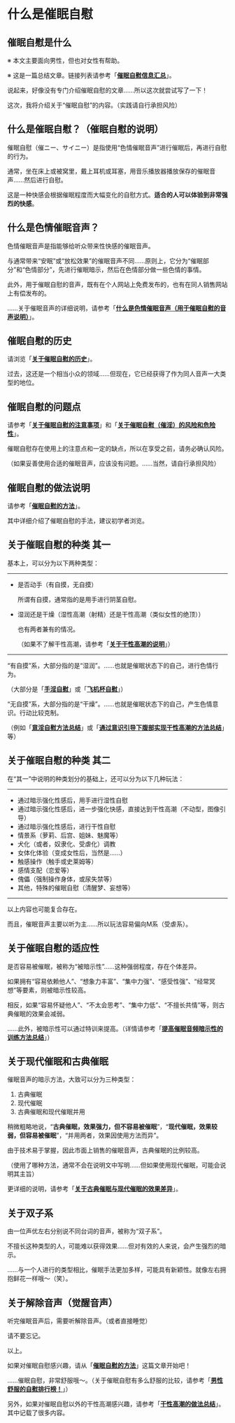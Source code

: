 # 什么是催眠自慰 [​](#什么是催眠自慰)

## 催眠自慰是什么 [​](#催眠自慰是什么)

※ 本文主要面向男性，但也对女性有帮助。

※ 这是一篇总结文章。链接列表请参考「**[催眠自慰信息汇总](https://web.archive.org/web/20190910105052/http://adlib1.net/ws2/h-life/page-list-hypno)**」。

说起来，好像没有专门介绍催眠自慰的文章……所以这次就尝试写了一下！

这次，我将介绍关于“催眠自慰”的内容。（实践请自行承担风险）

## 什么是催眠自慰？（催眠自慰的说明） [​](#什么是催眠自慰-催眠自慰的说明)

催眠自慰（催ニー、サイニー）是指使用“色情催眠音声”进行催眠后，再进行自慰的行为。

通常，坐在床上或被窝里，戴上耳机或耳塞，用音乐播放器播放保存的催眠音声……然后进行自慰。

这是一种快感会根据催眠程度而大幅变化的自慰方式。**适合的人可以体验到非常强烈的快感**。

## 什么是色情催眠音声？ [​](#什么是色情催眠音声)

色情催眠音声是指能够给听众带来性快感的催眠音声。

与通常带来“安眠”或“放松效果”的催眠音声不同……原则上，它分为“催眠部分”和“色情部分”，先进行催眠暗示，然后在色情部分做一些色情的事情。

此外，用于催眠自慰的音声，既有在个人网站上免费发布的，也有在同人销售网站上有偿发布的。

……关于催眠音声的详细说明，请参考「**[什么是色情催眠音声（用于催眠自慰的音声说明）](/h-life/hypnosis/page-105.html)**」。

## 催眠自慰的历史 [​](#催眠自慰的历史)

请浏览「**[关于催眠自慰的历史](/h-life/hypnosis/page-114.html)**」。

过去，这还是一个相当小众的领域……但现在，它已经获得了作为同人音声一大类型的地位。

## 催眠自慰的问题点 [​](#催眠自慰的问题点)

请参考「**[关于催眠自慰的注意事项](/h-life/hypnosis/page-113.html)**」和「**[关于催眠自慰（催淫）的风险和危险性](/h-life/hypnosis/page-104.html)**」。

催眠自慰存在使用上的注意点和一定的缺点，所以在享受之前，请务必确认风险。

（如果妥善使用合适的催眠音声，应该没有问题。……当然，请自行承担风险）

## 催眠自慰的做法说明 [​](#催眠自慰的做法说明)

请参考「**[催眠自慰的方法](/h-life/hypnosis/page-16.html)**」。

其中详细介绍了催眠自慰的手法，建议初学者浏览。

## 关于催眠自慰的种类 其一 [​](#关于催眠自慰的种类-其一)

基本上，可以分为以下两种类型：

* * *

+   是否动手（有自摸，无自摸）
    
    所谓有自摸，通常指的是用手进行阴茎自慰。
    
+   湿润还是干燥（湿性高潮（射精）还是干性高潮（类似女性的绝顶））
    
    也有两者兼有的情况。
    
    （如果不了解干性高潮，请参考「**[关于干性高潮的说明](/h-life/dryorg/intro/page-24.html)**」）
    

* * *

“有自摸”系，大部分指的是“湿润”。……也就是催眠状态下的自己，进行色情行为。

（大部分是「**[手淫自慰](https://web.archive.org/web/20190910105052/http://adlib1.net/ws2/h-life/page-27)**」或「**[飞机杯自慰](https://web.archive.org/web/20190910105052/http://adlib1.net/ws2/h-life/page-21)**」）

“无自摸”系，大部分指的是“干燥”。……也就是催眠状态下的自己，产生色情意识。行动比较克制。

（例如「**[意淫自慰方法总结](/h-life/dryorg/yarikata/page-28.html)**」或「**[通过意识引导下腹部实现干性高潮的方法总结](/h-life/dryorg/yarikata/page-25.html)**」等）

## 关于催眠自慰的种类 其二 [​](#关于催眠自慰的种类-其二)

在“其一”中说明的种类划分的基础上，还可以分为以下几种玩法：

* * *

+   通过暗示强化性感后，用手进行湿性自慰
+   通过暗示强化性感后，进一步强化快感，直接达到干性高潮（不动型，图像引导）
+   通过暗示强化性感后，进行干性自慰
+   情景系（萝莉、后宫、姐妹、魅魔等）
+   犬化（或者，奴隶化、受虐化）调教
+   女体化体验（变成女性后，当然是……）
+   触感操作（触手或史莱姆等）
+   感情支配（恋爱等）
+   傀儡（强制操作身体，或尿失禁等）
+   其他，特殊的催眠自慰（清醒梦、妄想等）

* * *

以上内容也可能复合存在。

而且，催眠音声主要以听为主……所以玩法容易偏向M系（受虐系）。

## 关于催眠自慰的适应性 [​](#关于催眠自慰的适应性)

是否容易被催眠，被称为“被暗示性”……这种强弱程度，存在个体差异。

如果拥有“容易依赖他人”、“想象力丰富”、“集中力强”、“感受性强”、“经常冥想”等要素，则被暗示性较高。

相反，如果“容易怀疑他人”、“不太会思考”、“集中力低”、“不擅长共情”等，则古典催眠的效果会减弱。

……此外，被暗示性可以通过特训来提高。（详情请参考「**[提高催眠音频暗示性的训练方法总结](/h-life/hypnosis/page-112.html)**」）

## 关于现代催眠和古典催眠 [​](#关于现代催眠和古典催眠)

催眠音声的暗示方法，大致可以分为三种类型：

1.  古典催眠
2.  现代催眠
3.  古典催眠和现代催眠并用

稍微粗略地说，“**古典催眠，效果强力，但不容易被催眠**”，“**现代催眠，效果较弱，但容易被催眠**”，“并用两者，效果因使用方法而异”。

由于技术易于掌握，因此市面上销售的催眠音声，古典催眠的比例较高。

（使用了哪种方法，通常不会在说明文中写明……但如果使用现代催眠，可能会说明其主旨）

更详细的说明，请参考「**[关于古典催眠与现代催眠的效果差异](/h-life/hypnosis/page-109.html)**」。

## 关于双子系 [​](#关于双子系)

由一位声优左右分别说不同台词的音声，被称为“双子系”。

不擅长这种类型的人，可能难以获得效果……但对有效的人来说，会产生强烈的暗示。

……与一个人进行的类型相比，催眠手法更加多样，可能具有新颖性。就像左右拥抱鲜花一样哦～（笑）。

## 关于解除音声（觉醒音声） [​](#关于解除音声-觉醒音声)

听完催眠音声后，需要听解除音声。（或者直接睡觉）

请不要忘记。

以上。

如果对催眠自慰感兴趣，请从「**[催眠自慰的方法](/h-life/hypnosis/page-16.html)**」这篇文章开始吧！

……催眠自慰，非常舒服哦～。（关于催眠自慰有多么舒服的比较，请参考「**[男性舒服的自慰排行榜！](https://web.archive.org/web/20190910105052/http://adlib1.net/ws2/h-life/page-52)**」）

另外，如果对催眠自慰以外的干性高潮感兴趣，请参考「**[干性高潮的做法总结](https://web.archive.org/web/20190910105052/http://adlib1.net/ws2/h-life/page-list-dry)**」。其中记载了很多内容。